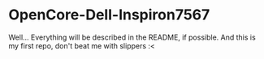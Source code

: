 # OpenCore-Dell-Inspiron7567
Well... Everything will be described in the README, if possible. And this is my first repo, don't beat me with slippers :&lt;
